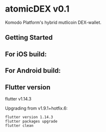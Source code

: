 # atomicDEX v0.1

Komodo Platform's hybrid mutlicoin DEX-wallet. 

## Getting Started


## For iOS build:


## For Android build:


## Flutter version
flutter v1.14.3

Upgrading from v1.9.1+hotfix.6:

    flutter version 1.14.3
    flutter packages upgrade
    flutter clean
